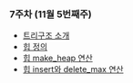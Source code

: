 ### 7주차 (11월 5번째주)

- [트리구조 소개](https://www.youtube.com/watch?v=w-1w4ood7Bc&list=PLsMufJgu5933ZkBCHS7bQTx0bncjwi4PK&index=20)
- [힙 정의](https://www.youtube.com/watch?v=8XnPN6IB22Y&list=PLsMufJgu5933ZkBCHS7bQTx0bncjwi4PK&index=21)
- [힙 make_heap 연산](https://www.youtube.com/watch?v=6VMSTOdHRfI&list=PLsMufJgu5933ZkBCHS7bQTx0bncjwi4PK&index=22)
- [힙 insert와 delete_max 연산](https://www.youtube.com/watch?v=gVRDc5NRjjw&list=PLsMufJgu5933ZkBCHS7bQTx0bncjwi4PK&index=23)

